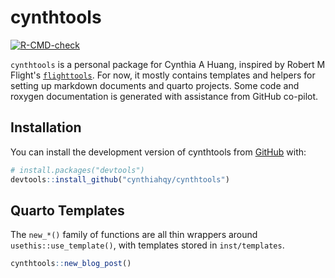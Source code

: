 
# cynthtools

<!-- badges: start -->
[![R-CMD-check](https://github.com/cynthiahqy/cynthtools/actions/workflows/R-CMD-check.yaml/badge.svg)](https://github.com/cynthiahqy/cynthtools/actions/workflows/R-CMD-check.yaml)
<!-- badges: end -->

`cynthtools` is a personal package for Cynthia A Huang, inspired by Robert M Flight's [`flighttools`](https://github.com/rmflight/flighttools/tree/main). For now, it mostly contains templates and helpers for setting up markdown documents and quarto projects. Some code and roxygen documentation is generated with assistance from GitHub co-pilot.

## Installation

You can install the development version of cynthtools from [GitHub](https://github.com/) with:

``` r
# install.packages("devtools")
devtools::install_github("cynthiahqy/cynthtools")
```

## Quarto Templates

The `new_*()` family of functions are all thin wrappers around `usethis::use_template()`, with templates stored in `inst/templates`.

```r
cynthtools::new_blog_post()
```
